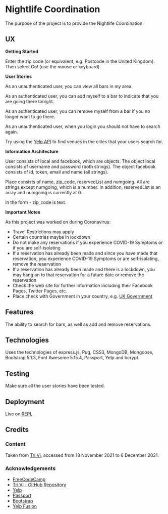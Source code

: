 # Nightlife Coordination

The purpose of the project is to provide the Nightlife Coordination.

## UX

**Getting Started**

Enter the zip code (or equivalent, e.g. Postcode in the United Kingdom).  Then select Go! (use the mouse or keyboard).

**User Stories**

As an unauthenticated user, you can view all bars in my area.

As an authenticated user, you can add myself to a bar to indicate that you are going there tonight.

As an authenticated user, you can remove myself from a bar if you no longer want to go there.

As an unauthenticated user, when you login you should not have to search again.

Try using the [Yelp API](https://www.yelp.com/developers/documentation/v3) to find venues in the cities that your users search for.

**Information Architecture**

User consists of local and facebook, which are objects.  The object local consists of username and password (both strings). The object facebook consists of id, token, email and name (all strings).

Place consists of name, zip_code, reservedList and numgoing.  All are strings except numgoing, which is a number.  In addition, reservedList is an array and numgoing is currently at 0.

In the form - zip_code is text.

**Important Notes**

As this project was worked on during Coronavirus:

- Travel Restrictions may apply
- Certain countries maybe in lockdown
- Do not make any reservations if you experience COVID-19 Symptoms or if you are self-isolating
- If a reservation has already been made and since you have made that reservation, you experience COVID-19 Symptoms or are self-isolating, remove the reservation
- If a reservation has already been made and there is a lockdown, you may hang on to that reservation for a future date or remove the reservation
- Check the web site for further information including their Facebook Pages, Twitter Pages, etc.
- Place check with Government in your country, e.g. [UK Government](https://www.gov.uk)

## Features

The ability to search for bars, as well as add and remove reservations.

## Technologies

Uses the technologies of express.js, Pug, CSS3, MongoDB, Mongoose, Bootstrap 5.1.3, Font Awesome 5.15.4, Passport, Yelp and bcrypt.

## Testing

Make sure all the user stories have been tested.

## Deployment

Live on [REPL](https://nightlife-coordination.ddxps46.repl.co)

## Credits

### Content

Taken from [Tri Vi](https://github.com/triminhvi), accessed from 18 November 2021 to 6 December 2021.

### Acknowledgements

- [FreeCodeCamp](https://www.freecodecamp.org)
- [Tri Vi - GitHub Repository](https://github.com/triminhvi/Nightlife_Coordination_App)
- [Yelp](https://www.yelp.com)
- [Passport](https://www.passportjs.org)
- [Bootstrap](https://www.getbootstrap.com)
- [Yelp Fusion](https://www.github.com/Yelp/yelp-fusion)
